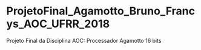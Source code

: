 # ProjetoFinal_Agamotto_Bruno_Francys_AOC_UFRR_2018
Projeto Final da Disciplina AOC: Processador Agamotto 16 bits
